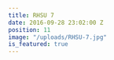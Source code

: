 ```yaml
---
title: RHSU 7
date: 2016-09-28 23:02:00 Z
position: 11
image: "/uploads/RHSU-7.jpg"
is_featured: true
---
```


